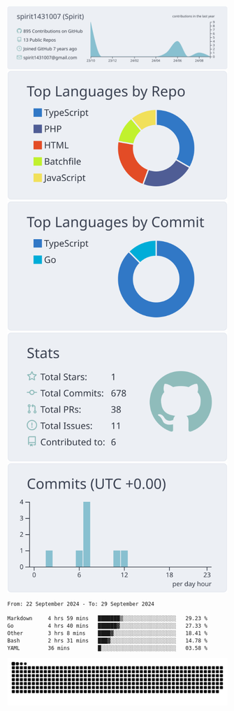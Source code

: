 [![](https://raw.githubusercontent.com/spirit1431007/spirit1431007/master/profile-summary-card-output/nord_bright/0-profile-details.svg)](https://git.io/spiritx)
[![](https://raw.githubusercontent.com/spirit1431007/spirit1431007/master/profile-summary-card-output/nord_bright/1-repos-per-language.svg)](https://git.io/spiritx) [![](https://raw.githubusercontent.com/spirit1431007/spirit1431007/master/profile-summary-card-output/nord_bright/2-most-commit-language.svg)](https://git.io/spiritx)
[![](https://raw.githubusercontent.com/spirit1431007/spirit1431007/master/profile-summary-card-output/nord_bright/3-stats.svg)](https://git.io/spiritx) [![](https://raw.githubusercontent.com/spirit1431007/spirit1431007/master/profile-summary-card-output/nord_bright/4-productive-time.svg)](https://git.io/spiritx)

<!--START_SECTION:waka-->

```txt
From: 22 September 2024 - To: 29 September 2024

Markdown     4 hrs 59 mins   ███████▒░░░░░░░░░░░░░░░░░   29.23 %
Go           4 hrs 40 mins   ██████▓░░░░░░░░░░░░░░░░░░   27.33 %
Other        3 hrs 8 mins    ████▓░░░░░░░░░░░░░░░░░░░░   18.41 %
Bash         2 hrs 31 mins   ███▓░░░░░░░░░░░░░░░░░░░░░   14.78 %
YAML         36 mins         █░░░░░░░░░░░░░░░░░░░░░░░░   03.58 %
```

<!--END_SECTION:waka-->

![contribution](https://github.com/spirit1431007/spirit1431007/blob/output/github-contribution-grid-snake.svg)
